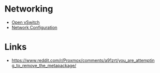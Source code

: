# Networking

* [Open vSwitch](https://www.reddit.com/r/Proxmox/comments/a91zrt/you_are_attempting_to_remove_the_metapackage/)
* [Network Configuration](https://pve.proxmox.com/wiki/Network_Configuration)

# Links

* https://www.reddit.com/r/Proxmox/comments/a91zrt/you_are_attempting_to_remove_the_metapackage/

